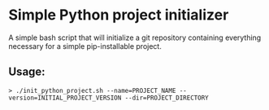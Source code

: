 # Simple Python project initializer

A simple bash script that will initialize a git repository containing everything necessary for a simple pip-installable project.

## Usage:

`> ./init_python_project.sh --name=PROJECT_NAME --version=INITIAL_PROJECT_VERSION --dir=PROJECT_DIRECTORY`
